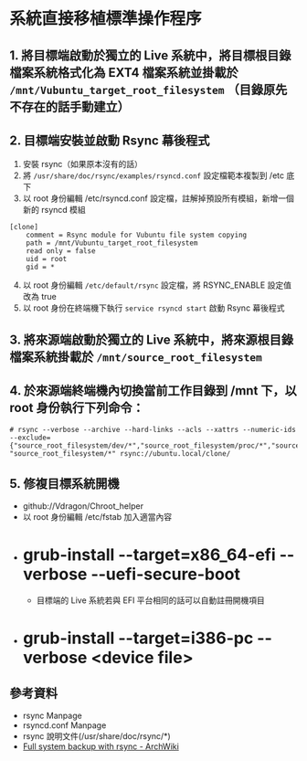 # 系統直接移植標準操作程序
## 1. 將目標端啟動於獨立的 Live 系統中，將目標根目錄檔案系統格式化為 EXT4 檔案系統並掛載於  `/mnt/Vubuntu_target_root_filesystem` （目錄原先不存在的話手動建立）  
## 2. 目標端安裝並啟動 Rsync 幕後程式
1. 安裝 rsync（如果原本沒有的話）
2. 將 `/usr/share/doc/rsync/examples/rsyncd.conf` 設定檔範本複製到 /etc 底下
3. 以 root 身份編輯 /etc/rsyncd.conf 設定檔，註解掉預設所有模組，新增一個新的 rsyncd 模組
```
[clone]
	comment = Rsync module for Vubuntu file system copying
	path = /mnt/Vubuntu_target_root_filesystem
	read only = false
	uid = root
	gid = *
```

4. 以 root 身份編輯 `/etc/default/rsync` 設定檔，將 RSYNC_ENABLE 設定值改為 true
5. 以 root 身份在終端機下執行 `service rsyncd start` 啟動 Rsync 幕後程式

## 3. 將來源端啟動於獨立的 Live 系統中，將來源根目錄檔案系統掛載於 `/mnt/source_root_filesystem`

## 4. 於來源端終端機內切換當前工作目錄到 /mnt 下，以 root 身份執行下列命令：
```
# rsync --verbose --archive --hard-links --acls --xattrs --numeric-ids --exclude={"source_root_filesystem/dev/*","source_root_filesystem/proc/*","source_root_filesystem/sys/*","source_root_filesystem/tmp/*","source_root_filesystem/run/*","source_root_filesystem/mnt/*","source_root_filesystem/media/*","source_root_filesystem/lost+found/*","source_root_filesystem/home/system_admin/.cache/*","source_root_filesystem/var/tmp/*" "source_root_filesystem/*" rsync://ubuntu.local/clone/
```

## 5. 修複目標系統開機
* github://Vdragon/Chroot_helper
* 以 root 身份編輯 /etc/fstab 加入適當內容
* # grub-install --target=x86_64-efi --verbose --uefi-secure-boot
	* 目標端的 Live 系統若與 EFI 平台相同的話可以自動註冊開機項目
* # grub-install --target=i386-pc --verbose &lt;device file&gt;

## 參考資料
* rsync Manpage
* rsyncd.conf Manpage
* rsync 說明文件(/usr/share/doc/rsync/*)
* [Full system backup with rsync - ArchWiki](https://wiki.archlinux.org/index.php/full_system_backup_with_rsync)